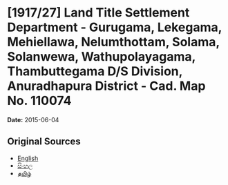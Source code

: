# [1917/27] Land Title Settlement Department - Gurugama, Lekegama, Mehiellawa, Nelumthottam, Solama, Solanwewa, Wathupolayagama, Thambuttegama D/S Division, Anuradhapura District - Cad. Map No. 110074

**Date:** 2015-06-04

## Original Sources

- [English](https://documents.gov.lk/view/extra-gazettes/2015/6/1917-27_E.pdf)
- [සිංහල](https://documents.gov.lk/view/extra-gazettes/2015/6/1917-27_S.pdf)
- [தமிழ்](https://documents.gov.lk/view/extra-gazettes/2015/6/1917-27_T.pdf)

